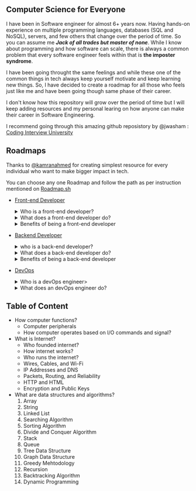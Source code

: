 ## Computer Science for Everyone

I have been in Software engineer for almost 6+ years now. Having hands-on experience on multiple programming languages, databases (SQL and NoSQL), servers, and few others that change over the period of time. So you can assume me  _**Jack of all trades but master of none**_. While I know about programming and how software can scale, there is always a common problem that every software engineer feels within that is **the imposter syndrome**.

I have been going throught the same feelings and while these one of the common things in tech always keep yourself motivate and keep learning new things. So, I have decided to create a roadmap for all those who feels just like me and have been going though same phase of their career.

I don't know how this repository will grow over the period of time but I will keep adding resources and my personal learing on how anyone can make their career in Software Engineering.

I recommend going through this amazing github reposistory by @jwasham : [Coding Interview University](https://github.com/jwasham/coding-interview-university)

## Roadmaps

Thanks to [@kamranahmed](https://github.com/kamranahmedse) for creating simplest resource for every individual who want to make bigger impact in tech.

You can choose any one Roadmap and follow the path as per instruction mentioned on [Roadmap.sh](https://roadmap.sh/)

- [Front-end Developer](https://roadmap.sh/frontend)
    <details close>
      <summary>Who is a front-end developer?</summary>
      <br>
      A front-end developer creates websites and applications using web languages such as HTML, CSS, and JavaScript allow users to access and interact with the site or app. When you visit a website, the design elements you see were created by a front-end developer.
      </details>
      
     <details close>
       <summary>What does a front-end developer do?</summary> 
       <br>
       Front-end developers create the user interface (UI) that determines what each part of a site or application does and how it will look.
       <br><br>
       If someone wanted to build a website, for example, they might hire a front-end developer to create the site's layout. The front-end developer determines where to place images, what the navigation should look like, and how to present the site. Much of their work involves ensuring the appearance and layout of the site or application is easy to navigate and intuitive for the user.
       </details>
    
     <details close>
      <summary>Benefits of being a front-end developer</summary>
      <br>
         The demand and flexibility of this position mean that there are many career opportunities available across various industries and locations. Whether that means working with a non-profit organization, starting your own freelance business, or being an in-house developer for a company, you’ll likely have the chance to find a role that fits your interests.
      <br><br>
        The computer-heavy nature of the job also means plenty of opportunities to work remotely. Being a front-end developer can mean being able to work for companies across the country—or even the globe—from the comfort of your home.
      <br><br>
        A career as a front-end web developer can flex your creativity and problem-solving skills. As a field that is constantly evolving to incorporate new technology, front-end development can reward those who like to learn new things and face challenges.
      </details>

- [Backend Developer](https://roadmap.sh/backend)
     <details close>
      <summary> who is a back-end developer?</summary>
      <br>
        A back-end developer is a type of programmer who creates the logical back-end and core computational logic of a website, software or information system. The developer creates components and features that are indirectly accessed by a user through a front-end application or system.
      </details>
            
     <details close>
      <summary>What does a back-end developer do?</summary>
      <br>
         A back-end developer builds and maintains the technology that powers those components which, together, enable the user-facing side of the website to even exist in the first place.
      </details>
       
     <details close>
      <summary>Benefits of being a back-end developer</summary>
      <br>
      - RUNS IN DIFFERENT ENVIRONMENTS
         <br><br>
         Companies today deploy websites and web applications in a range of environments. For starters, some businesses choose sites operating on database servers, and others install online apps in the cloud. Around the same period, more companies are now merging all hosting services to take advantage of advantages such as improved capacity and scalability.
         <br><br> 
         The setup of the Web server varies from network to network. The programmers also frequently distribute workload server-side over multiple machines. The varying hosting environments make customizing website backend essential for developers.
         <br><br>
      - MAKES INFORMATION SHARING FASTER
         <br><br>
         The backend consists of three critical elements of a website, i.e., application, web server, and database, as mentioned previously. Each user should be able to provide his/her login name and password while accessing a website’s user interface. The username ID and the user’s password is checked via the runtime. Similarly, any details that the user submits is processed in the backend application in the repositories. 
         <br><br> 
         The backend often retrieves data from the archive and transfers the details to the web interface for the app view. Hence, a website’s backend serves as its framework and enables the sharing of knowledge. 
         <br><br>
       - IMPACTS THE WEBSITE’S USER EXPERIENCE
         <br>
         A website’s accessibility and user interface will, over the long term, depend on its success. As noted earlier, the backend performs all tasks required to make a website function. And the consistency of backend technology can influence the user interface provided by a website. Any problems with the backend code can lead to frequent website crashes, slow running of the site, and similar performance issues.  
        <br><br>
         At the same time, small vulnerabilities in the backend code will render the website susceptible to targeted ransomware attacks and protection. Developers must concentrate on the consistency and layout of the backend code to ensure that the site offers a better user experience without interruption. 
         <br><br>
       - ADDS FUNCTIONALITY UTILITY TO EACH FRONTEND DEVELOPMENT
         <br><br>
         When developing a website, programmers are required to write backend code to add utility to the functionality of each frontend. For example, to add functionality to a user login form, they must write code using a server-side programming language. The backend code collects the values each time a user enters his login credentials and compares them with the login data stored in databases. <br><br> Similarly, the backend code adds functionality to different forms, profiles, and accounts. Without quality backend technology, thus, no website will work.

- [DevOps](https://roadmap.sh/devops)
  <details close>
   <summary>Who is a devOps engineer></summary>
   <br>
      A DevOps engineer is an IT generalist who should have a wide-ranging knowledge of both development and operations, including coding, infrastructure management, system administration, and DevOps toolchains. DevOps engineers should also possess interpersonal skills since they work across company silos to create a more collaborative environment. 
      <br><br>
      DevOps engineers need to have a strong understanding of common system architecture, provisioning, and administration, but must also have experience with the traditional developer toolset and practices such as using source control, giving and receiving code reviews, writing unit tests, and familiarity with agile principles.
   </details>

   <details close>
      <summary>What does an devOps engineer do?</summary>
      <br>
      - The role of a DevOps engineer will vary from one organization to another, but invariably entails some combination of release engineering, infrastructure provisioning and management, system administration, security, and DevOps advocacy. 
      <br><br>
      - Release engineering includes the work required to build and deploy application code. The exact tools and processes vary widely depending on many variables, such as what language the code is written in, how much of the pipeline has been automated, and whether the production infrastructure is on-premise or in the cloud. Release engineering might entail selecting, provisioning, and maintaining CI/CD tooling or writing and maintaining bespoke build/deploy scripts.
      <br><br>
      - Infrastructure provisioning and system administration include deploying and maintaining the servers, storage, and networking resources required to host applications. For organizations with on-premise resources this might include managing physical servers, storage devices, switches, and virtualization software in a data center. For a hybrid or entirely cloud-based organization this will usually include provisioning and managing virtual instances of the same components. 
      <br><br>
      - DevOps advocacy is often undervalued or overlooked entirely, but is arguably the most important role of a DevOps engineer. The shift to a DevOps culture can be disruptive and confusing to the engineering team members. As the DevOps subject matter expert, it falls to the DevOps engineer to help evangelize and educate the DevOps way across the organization.
      <br>
      </details>


## Table of Content

- How computer functions?
   - Computer peripherals
   - How computer operates based on I/O commands and signal?
- What is Internet?
   - Who founded internet?
   - How internet works?
   - Who runs the internet?
   - Wires, Cables, and Wi-Fi
   - IP Addresses and DNS
   - Packets, Routing, and Reliability
   - HTTP and HTML
   - Encryption and Public Keys
- What are data structures and algorithms?
    1) Array
    2) String
    3) Linked List
    4) Searching Algorithm
    5) Sorting Algorithm
    6) Divide and Conquer Algorithm
    7) Stack
    8) Queue
    9) Tree Data Structure
    10) Graph Data Structure
    11) Greedy Mehtodology
    12) Recursion
    13) Backtracking Algorithm
    14) Dynamic Programming

